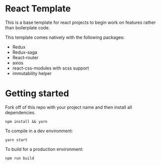 # React Template 

This is a base template for react projects to begin work on features rather than boilerplate code.

This template comes natively with the following packages:

- Redux
- Redux-saga
- React-router
- axios
- react-css-modules with scss support
- immutability helper


# Getting started

Fork off of this repo with your project name and then install all dependencies.

```
npm install && yarn 
```


To compile in a dev environment:
```
yarn start
```

To build for a production environment:

```
npm run build 
```

